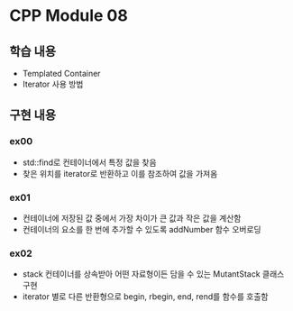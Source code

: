 # CPP Module 08

## 학습 내용
- Templated Container
- Iterator 사용 방법

## 구현 내용

### ex00
- std::find로 컨테이너에서 특정 값을 찾음
- 찾은 위치를 iterator로 반환하고 이를 참조하여 값을 가져옴

### ex01
- 컨테이너에 저장된 값 중에서 가장 차이가 큰 값과 작은 값을 계산함
- 컨테이너의 요소를 한 번에 추가할 수 있도록 addNumber 함수 오버로딩

### ex02
- stack 컨테이너를 상속받아 어떤 자료형이든 담을 수 있는 MutantStack 클래스 구현
- iterator 별로 다른 반환형으로 begin, rbegin, end, rend를 함수를 호출함
